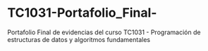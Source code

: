 # TC1031-Portafolio_Final-
Portafolio Final de evidencias del curso TC1031 - Programación de estructuras de datos y algoritmos fundamentales
